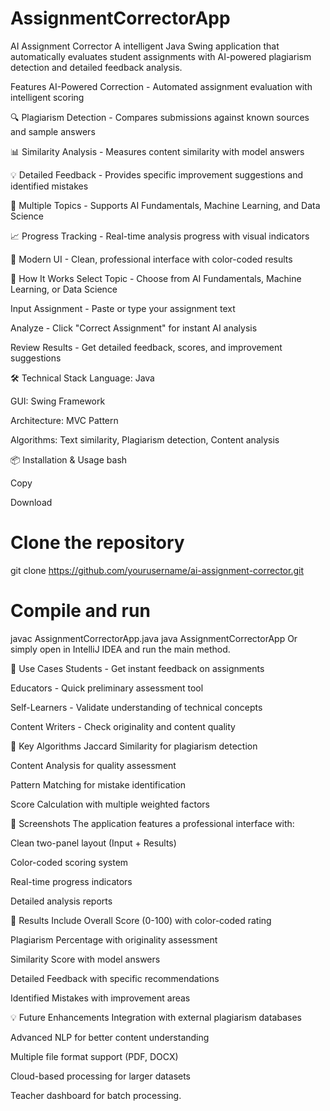 # AssignmentCorrectorApp

AI Assignment Corrector 
A intelligent Java Swing application that automatically evaluates student assignments with AI-powered plagiarism detection and detailed feedback analysis.

 Features
 AI-Powered Correction - Automated assignment evaluation with intelligent scoring

🔍 Plagiarism Detection - Compares submissions against known sources and sample answers

📊 Similarity Analysis - Measures content similarity with model answers

💡 Detailed Feedback - Provides specific improvement suggestions and identified mistakes

🎯 Multiple Topics - Supports AI Fundamentals, Machine Learning, and Data Science

📈 Progress Tracking - Real-time analysis progress with visual indicators

🎨 Modern UI - Clean, professional interface with color-coded results

🚀 How It Works
Select Topic - Choose from AI Fundamentals, Machine Learning, or Data Science

Input Assignment - Paste or type your assignment text

Analyze - Click "Correct Assignment" for instant AI analysis

Review Results - Get detailed feedback, scores, and improvement suggestions

🛠️ Technical Stack
Language: Java

GUI: Swing Framework

Architecture: MVC Pattern

Algorithms: Text similarity, Plagiarism detection, Content analysis

📦 Installation & Usage
bash

Copy

Download
# Clone the repository
git clone https://github.com/yourusername/ai-assignment-corrector.git

# Compile and run
javac AssignmentCorrectorApp.java
java AssignmentCorrectorApp
Or simply open in IntelliJ IDEA and run the main method.

🎯 Use Cases
Students - Get instant feedback on assignments

Educators - Quick preliminary assessment tool

Self-Learners - Validate understanding of technical concepts

Content Writers - Check originality and content quality

🔧 Key Algorithms
Jaccard Similarity for plagiarism detection

Content Analysis for quality assessment

Pattern Matching for mistake identification

Score Calculation with multiple weighted factors

📸 Screenshots
The application features a professional interface with:

Clean two-panel layout (Input + Results)

Color-coded scoring system

Real-time progress indicators

Detailed analysis reports

🎉 Results Include
Overall Score (0-100) with color-coded rating

Plagiarism Percentage with originality assessment

Similarity Score with model answers

Detailed Feedback with specific recommendations

Identified Mistakes with improvement areas

💡 Future Enhancements
Integration with external plagiarism databases

Advanced NLP for better content understanding

Multiple file format support (PDF, DOCX)

Cloud-based processing for larger datasets

Teacher dashboard for batch processing.
